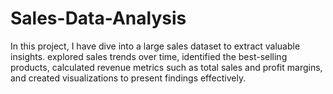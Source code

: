 # Sales-Data-Analysis
In this project, I have dive into a large sales dataset to extract valuable insights. explored sales trends over time, identified the best-selling products, calculated revenue metrics such as total sales and profit margins, and created visualizations to present findings effectively. 

